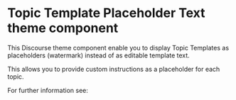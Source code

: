# Topic Template Placeholder Text theme component

This Discourse theme component enable you to display Topic Templates as placeholders (watermark) instead of as editable template text.

This allows you to provide custom instructions as a placeholder for each topic.

For further information see:
